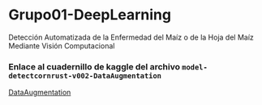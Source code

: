 # Grupo01-DeepLearning

Detección Automatizada de la Enfermedad del Maíz o de la Hoja del Maíz Mediante Visión Computacional

### Enlace al cuadernillo de kaggle del archivo `model-detectcornrust-v002-DataAugmentation`

[DataAugmentation](https://www.kaggle.com/code/togent/deeplearning-dataaugmentation)